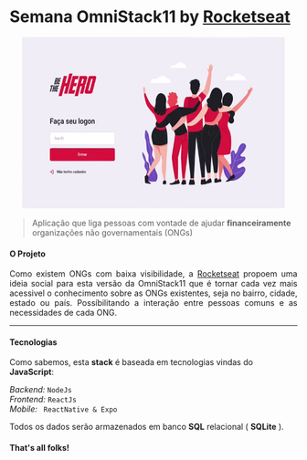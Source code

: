 # Semana OmniStack11 by [Rocketseat](https://github.com/Rocketseat)

<p align="center">
  <img width="460" height="300" src="frontend/src/bethehero.png">
</p>

> Aplicação que liga pessoas com vontade de ajudar __financeiramente__ organizações não governamentais (ONGs) <br>

#### O Projeto
<p align="justify">
  Como existem ONGs com baixa visibilidade, a <a href="https://github.com/Rocketseat">Rocketseat</a> propoem
uma ideia social para esta versão da OmniStack11 que é tornar cada vez mais acessivel o conhecimento
sobre as ONGs existentes, seja no bairro, cidade, estado ou país. Possíbilitando a interação entre
pessoas comuns e as necessidades de cada ONG.
</p>
<hr>

#### Tecnologias

Como sabemos, esta __stack__ é baseada em tecnologias vindas do __JavaScript__:

_Backend:_ ``` NodeJs ```<br>
_Frontend:_ ``` ReactJs ```<br>
_Mobile:_ ``` ReactNative & Expo```<br>

Todos os dados serão armazenados em banco __SQL__ relacional ( __SQLite__ ).

#### That's all folks! 
